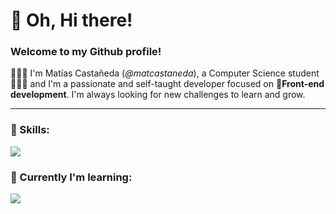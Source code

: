# :wave: Oh, Hi there!

### Welcome to my Github profile!

🧑🏻‍💻 I'm Matías Castañeda (*@matcastaneda*), a Computer Science student🧑🏻‍💻 and I'm a passionate and self-taught developer focused on :rocket:**Front-end development**. I'm always looking for new challenges to learn and grow.

---

### :wrench: Skills:

<p>
  <a href="https://skillicons.dev">
    <img src="https://skillicons.dev/icons?i=js,html,css,nodejs,react,express,mysql,firebase,tailwind,vscode,vite,figma,xd,git"/>
  </a>
</p>

### 🌱 Currently I'm learning:

<p>
  <a href="https://skillicons.dev">
    <img src="https://skillicons.dev/icons?i=typescript,next,nest,mongo"/>
  </a>
</p>

